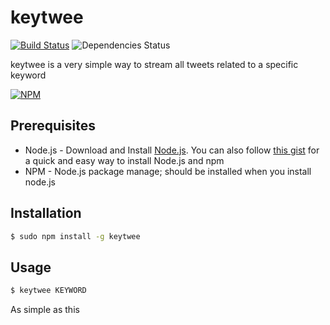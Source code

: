 keytwee
==============
[![Build Status](https://travis-ci.org/theyaserfox/keytwee.svg)](https://travis-ci.org/theyaserfox/keytwee)
![Dependencies Status](https://david-dm.org/theyaserfox/keytwee.png)

keytwee is a very simple way to stream all tweets related to a specific keyword

[![NPM](https://nodei.co/npm/keytwee.png?downloads=true&stars=true)](https://nodei.co/npm/keytwee/)

Prerequisites
--------
  - Node.js - Download and Install [Node.js](http://www.nodejs.org/download/). You can also follow [this gist](https://gist.github.com/isaacs/579814) for a quick and easy way to install Node.js and npm
  - NPM - Node.js package manage; should be installed when you install node.js

Installation
--------
```bash
$ sudo npm install -g keytwee
```

Usage
--------
```bash
$ keytwee KEYWORD
```

As simple as this
